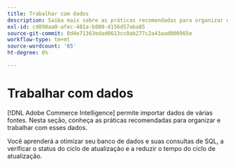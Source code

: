 ```yaml
---
title: Trabalhar com dados
description: Saiba mais sobre as práticas recomendadas para organizar e trabalhar com esses dados.
exl-id: cd898aa0-afec-481a-b800-d156d57aba85
source-git-commit: 8d4e71363edad0613cc0ab277c2a43aad000965e
workflow-type: tm+mt
source-wordcount: '65'
ht-degree: 0%

---
```


# Trabalhar com dados

[!DNL Adobe Commerce Intelligence] permite importar dados de várias fontes. Nesta seção, conheça as práticas recomendadas para organizar e trabalhar com esses dados.

Você aprenderá a otimizar seu banco de dados e suas consultas de SQL, a verificar o status do ciclo de atualização e a reduzir o tempo do ciclo de atualização.
